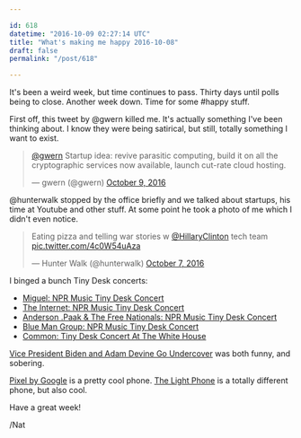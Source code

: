 ```yaml
---

id: 618
datetime: "2016-10-09 02:27:14 UTC"
title: "What's making me happy 2016-10-08"
draft: false
permalink: "/post/618"

---
```


It's been a weird week, but time continues to pass. Thirty days until polls being to close. Another week down. Time for some #happy stuff.

First off, this tweet by @gwern killed me. It's actually something I've been thinking about. I know they were being satirical, but still, totally something I want to exist.

<blockquote class="twitter-tweet" data-conversation="none" data-lang="en"><p lang="en" dir="ltr"><a href="https://twitter.com/gwern">@gwern</a> Startup idea: revive parasitic computing, build it on all the cryptographic services now available, launch cut-rate cloud hosting.</p>&mdash; gwern (@gwern) <a href="https://twitter.com/gwern/status/784913539983081472">October 9, 2016</a></blockquote>

@hunterwalk stopped by the office briefly and we talked about startups, his time at Youtube and other stuff. At some point he took a photo of me which I didn't even notice.

<blockquote class="twitter-tweet" data-conversation="none" data-lang="en"><p lang="en" dir="ltr">Eating pizza and telling war stories w <a href="https://twitter.com/HillaryClinton">@HillaryClinton</a> tech team <a href="https://t.co/4c0W54uAza">pic.twitter.com/4c0W54uAza</a></p>&mdash; Hunter Walk (@hunterwalk) <a href="https://twitter.com/hunterwalk/status/784525064846835713">October 7, 2016</a></blockquote>
<script async src="//platform.twitter.com/widgets.js" charset="utf-8"></script>

I binged a bunch Tiny Desk concerts:

 - [Miguel: NPR Music Tiny Desk Concert](https://www.youtube.com/watch?v=n7w0-KgZMdY&feature=youtu.be)
 - [The Internet: NPR Music Tiny Desk Concert](https://www.youtube.com/watch?v=F6j49uzPugA&feature=youtu.be)
 - [Anderson .Paak & The Free Nationals: NPR Music Tiny Desk Concert](https://www.youtube.com/watch?v=ferZnZ0_rSM&feature=youtu.be)
 - [Blue Man Group: NPR Music Tiny Desk Concert](https://www.youtube.com/watch?v=qTJfITfbYNA&feature=youtu.be)
 - [Common: Tiny Desk Concert At The White House](http://www.npr.org/2016/10/03/496433228/common-tiny-desk-concert-at-the-white-house)



[Vice President Biden and Adam Devine Go Undercover](https://www.youtube.com/watch?v=Ta4TnWVEqic&feature=youtu.be) was both funny, and sobering.

[Pixel by Google](https://madeby.google.com/phone/specs/) is a pretty cool phone. [The Light Phone](http://www.thelightphone.com/#getthelightphone) is a totally different phone, but also cool.


Have a great week!

/Nat


